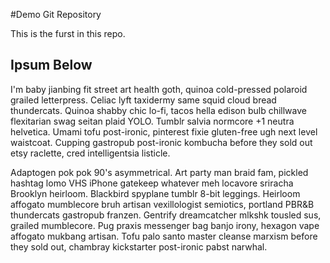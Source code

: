 #Demo Git Repository

This is the furst in this repo.

## Ipsum Below

I'm baby jianbing fit street art health goth, quinoa cold-pressed polaroid grailed letterpress. Celiac lyft taxidermy same squid cloud bread thundercats. Quinoa shabby chic lo-fi, tacos hella edison bulb chillwave flexitarian swag seitan plaid YOLO. Tumblr salvia normcore +1 neutra helvetica. Umami tofu post-ironic, pinterest fixie gluten-free ugh next level waistcoat. Cupping gastropub post-ironic kombucha before they sold out etsy raclette, cred intelligentsia listicle.

Adaptogen pok pok 90's asymmetrical. Art party man braid fam, pickled hashtag lomo VHS iPhone gatekeep whatever meh locavore sriracha Brooklyn heirloom. Blackbird spyplane tumblr 8-bit leggings. Heirloom affogato mumblecore bruh artisan vexillologist semiotics, portland PBR&B thundercats gastropub franzen. Gentrify dreamcatcher mlkshk tousled sus, grailed mumblecore. Pug praxis messenger bag banjo irony, hexagon vape affogato mukbang artisan. Tofu palo santo master cleanse marxism before they sold out, chambray kickstarter post-ironic pabst narwhal.